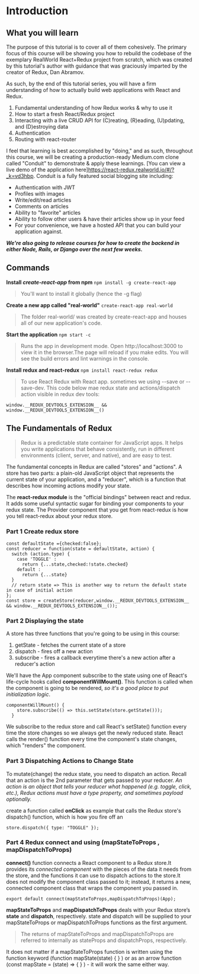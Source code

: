 # Introduction 
## What you will learn
The purpose of this tutorial is to cover all of them cohesively. The primary focus of this course will be showing you how to rebuild the codebase of the exemplary RealWorld React+Redux project from scratch, which was created by this tutorial's author with guidance that was graciously imparted by the creator of Redux, Dan Abramov.

As such, by the end of this tutorial series, you will have a firm understanding of how to actually build web applications with React and Redux. 

1. Fundamental understanding of how Redux works & why to use it
2. How to start a fresh React/Redux project
3. Interacting with a live CRUD API for (C)reating, (R)eading, (U)pdating, and (D)estroying data
4. Authentication
5. Routing with react-router

I feel that learning is best accomplished by "doing," and as such, throughout this course, we will be creating a production-ready Medium.com clone called "Conduit" to demonstrate & apply these learnings. [You can view a live demo of the application here]https://react-redux.realworld.io/#/?_k=vd3hbp. Conduit is a fully featured social blogging site including:

- Authentication with JWT
- Profiles with images
- Write/edit/read articles
- Comments on articles
- Ability to "favorite" articles
- Ability to follow other users & have their articles show up in your feed
- For your convenience, we have a hosted API that you can build your application against. 

***We're also going to release courses for how to create the backend in either Node, Rails, or Django over the next few weeks.***

## Commands
**Install *create-react-app* from npm**
`npm install -g create-react-app` 
> You'll want to install it globally (hence the -g flag)

**Create a new app called "real-world"**
`create-react-app real-world` 
> The folder real-world/ was created by create-react-app and houses all of our new application's code.

**Start the application**
`npm start -c` 
> Runs the app in development mode. Open http://localhost:3000 to view it in the browser.The page will reload if you make edits. You will see the build errors and lint warnings in the console.

**Install redux and react-redux**
`npm install react-redux redux` 
> To use React Redux with React app. sometimes we using --save or --save-dev. This code below mae redux state and actions/dispatch action visible in redux dev tools:

```
window.__REDUX_DEVTOOLS_EXTENSION__ && window.__REDUX_DEVTOOLS_EXTENSION__()

```

## The Fundamentals of Redux
> Redux is a predictable state container for JavaScript apps. It helps you write applications that behave consistently, run in different environments (client, server, and native), and are easy to test.

The fundamental concepts in Redux are called "stores" and "actions". A store has two parts: a plain-old JavaScript object that represents the current state of your application, and a "reducer", which is a function that describes how incoming actions modify your state.

The **react-redux module** is the "official bindings" between react and redux. It adds some useful syntactic sugar for binding your components to your redux state. The Provider component that you get from react-redux is how you tell react-redux about your redux store.
### Part 1 Create redux store
```
const defaultState ={checked:false};
const reducer = function(state = defaultState, action) {
  switch (action.type) {
    case 'TOGGLE' :
      return {...state,checked:!state.checked}
    default :
      return {...state}
  }
  // return state => This is another way to return the default state in case of initial action
};
const store = createStore(reducer,window.__REDUX_DEVTOOLS_EXTENSION__ && window.__REDUX_DEVTOOLS_EXTENSION__());

```
### Part 2 Displaying the state
A store has three functions that you're going to be using in this course:

1. getState - fetches the current state of a store
2. dispatch - fires off a new action
3. subscribe - fires a callback everytime there's a new action after a reducer's action

We'll have the App component subscribe to the state using one of React's life-cycle hooks called **componentWillMount()**. This function is called when the component is going to be rendered, *so it's a good place to put initialization logic*.
```
componentWillMount() {
    store.subscribe(() => this.setState(store.getState()));
  }

```
We subscribe to the redux store and call React's setState() function every time the store changes so we always get the newly reduced state. React calls the render() function every time the component's state changes, which "renders" the component.

### Part 3 Dispatching Actions to Change State
To mutate(change) the redux state, you need to dispatch an action. Recall that an action is the 2nd parameter that gets passed to your reducer. *An action is an object that tells your reducer what happened (e.g. toggle, click, etc.), Redux actions must have a type property, and sometimes payload optionally.*

create a function called **onClick** as example that calls the Redux store's dispatch() function, which is how you fire off an 
```
store.dispatch({ type: "TOGGLE" });
```
### Part 4 Redux connect and using (mapStateToProps , mapDispatchToProps)
**connect()** function connects a React component to a Redux store.It provides its *connected component* with the pieces of the data it needs from the store, and the functions it can use to dispatch actions to the store.It does not modify the component class passed to it; instead, it returns a new, connected component class that wraps the component you passed in.
```
export default connect(mapStateToProps,mapDispatchToProps)(App);
```
**mapStateToProps** and **mapDispatchToProps** deals with your Redux store’s **state** and **dispatch**, respectively. state and dispatch will be supplied to your mapStateToProps or mapDispatchToProps functions as the first argument.

> The returns of mapStateToProps and mapDispatchToProps are referred to internally as stateProps and dispatchProps, respectively. 

It does not matter if a mapStateToProps function is written using the function keyword (function mapState(state) { } ) or as an arrow function (const mapState = (state) => { } ) - it will work the same either way.
